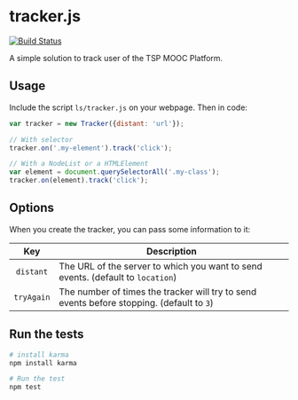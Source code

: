 # tracker.js

[![Build Status](https://travis-ci.org/pfe-asr-2014/tracker.js.svg)](https://travis-ci.org/pfe-asr-2014/tracker.js)

A simple solution to track user of the TSP MOOC Platform.

## Usage

Include the script `ls/tracker.js` on your webpage. Then in code:

```js
var tracker = new Tracker({distant: 'url'});

// With selector
tracker.on('.my-element').track('click');

// With a NodeList or a HTMLElement
var element = document.querySelectorAll('.my-class');
tracker.on(element).track('click');
```

## Options

When you create the tracker, you can pass some information to it:

| Key        | Description                                                |
|:----------:|------------------------------------------------------------|
| `distant`  | The URL of the server to which you want to send events. (default to `location`) |
| `tryAgain` | The number of times the tracker will try to send events before stopping. (default to `3`) |

## Run the tests

```sh
# install karma
npm install karma

# Run the test
npm test
```
